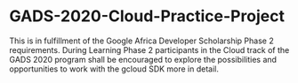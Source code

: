 # GADS-2020-Cloud-Practice-Project
This is in fulfillment of the Google Africa Developer Scholarship Phase 2 requirements. During Learning Phase 2 participants in the Cloud track of the GADS 2020 program shall be encouraged to explore the possibilities and opportunities to work with the gcloud SDK more in detail.

